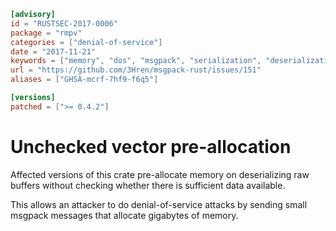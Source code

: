 ```toml
[advisory]
id = "RUSTSEC-2017-0006"
package = "rmpv"
categories = ["denial-of-service"]
date = "2017-11-21"
keywords = ["memory", "dos", "msgpack", "serialization", "deserialization"]
url = "https://github.com/3Hren/msgpack-rust/issues/151"
aliases = ["GHSA-mcrf-7hf9-f6q5"]

[versions]
patched = [">= 0.4.2"]
```

# Unchecked vector pre-allocation

Affected versions of this crate pre-allocate memory on deserializing raw
buffers without checking whether there is sufficient data available.

This allows an attacker to do denial-of-service attacks by sending small
msgpack messages that allocate gigabytes of memory.
